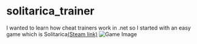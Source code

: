 # solitarica_trainer
I wanted to learn how cheat trainers work in .net so I started with an easy game which is Solitarica[(Steam link)](https://store.steampowered.com/app/463980/Solitairica/)
![Game Image](https://external-content.duckduckgo.com/iu/?u=https%3A%2F%2Fassets.rpgsite.net%2Fimages%2Fimages%2F000%2F059%2F933%2Foriginal%2FSolitairica_Art.jpg&f=1&nofb=1)
